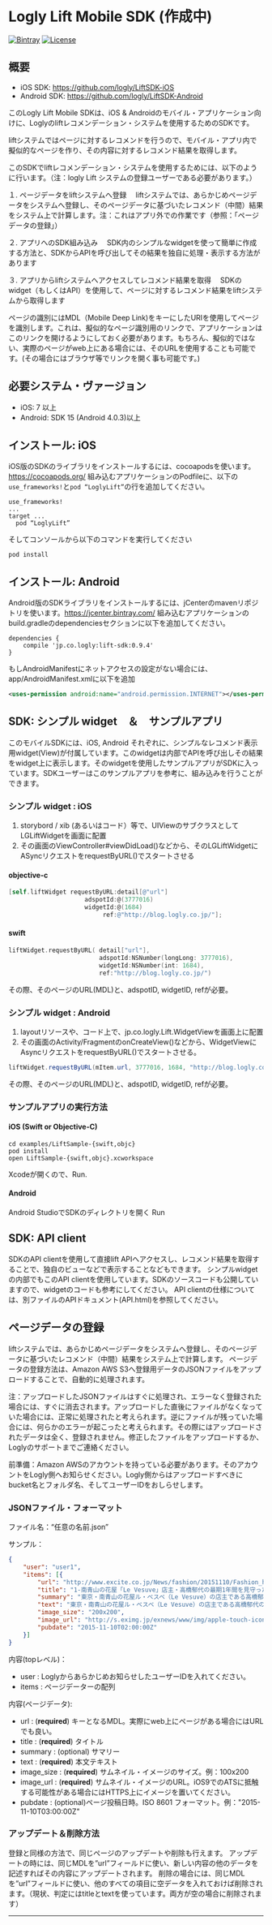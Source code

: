 # Logly Lift Mobile SDK (作成中)
 [![Bintray](https://img.shields.io/bintray/v/adonishi/Logly-Lift-SDK/lift-sdk.svg?maxAge=2592000)](https://bintray.com/adonishi/Logly-Lift-SDK/lift-sdk) [![License](https://img.shields.io/badge/License-Apache%202.0-blue.svg)](https://opensource.org/licenses/Apache-2.0)

## 概要
* iOS SDK: https://github.com/logly/LiftSDK-iOS
* Android SDK: https://github.com/logly/LiftSDK-Android

このLogly Lift Mobile SDKは、iOS & Androidのモバイル・アプリケーション向けに、Loglyのliftレコメンデーション・システムを使用するためのSDKです。

liftシステムではページに対するレコメンドを行うので、モバイル・アプリ内で擬似的なページを作り、その内容に対するレコメンド結果を取得します。

このSDKでliftレコメンデーション・システムを使用するためには、以下のように行います。（注：logly Lift システムの登録ユーザーである必要があります。）

１. ページデータをliftシステムへ登録
　liftシステムでは、あらかじめページデータをシステムへ登録し、そのページデータに基づいたレコメンド（中間）結果をシステム上で計算します。注：これはアプリ外での作業です（参照：「ページデータの登録」）

２. アプリへのSDK組み込み
　SDK内のシンプルなwidgetを使って簡単に作成する方法と、SDKからAPIを呼び出してその結果を独自に処理・表示する方法があります

３. アプリからliftシステムへアクセスしてレコメンド結果を取得
　SDKのwidget（もしくはAPI）を使用して、ページに対するレコメンド結果をliftシステムから取得します

ページの識別にはMDL（Mobile Deep Link)をキーにしたURIを使用してページを識別します。これは、擬似的なページ識別用のリンクで、アプリケーションはこのリンクを開けるようにしておく必要があります。もちろん、擬似的ではない、実際のページがweb上にある場合には、そのURLを使用することも可能です。(その場合にはブラウザ等でリンクを開く事も可能です。)

## 必要システム・ヴァージョン
* iOS: 7 以上
* Android: SDK 15 (Android 4.0.3)以上

## インストール: iOS
iOS版のSDKのライブラリをインストールするには、cocoapodsを使います。https://cocoapods.org/
組み込むアプリケーションのPodfileに、以下の`use_frameworks!`と`pod “LoglyLift”`の行を追加してください。

```
use_frameworks!
...
target ...
  pod “LoglyLift”
```
そしてコンソールから以下のコマンドを実行してください

```shell-session
pod install
```

## インストール: Android
Android版のSDKライブラリをインストールするには、jCenterのmavenリポジトリを使います。https://jcenter.bintray.com/
組み込むアプリケーションのbuild.gradleのdependenciesセクションに以下を追加してください。

```
dependencies {
    compile 'jp.co.logly:lift-sdk:0.9.4'
}
```

もしAndroidManifestにネットアクセスの設定がない場合には、app/AndroidManifest.xmlに以下を追加

```xml
<uses-permission android:name="android.permission.INTERNET"></uses-permission>
```

## SDK: シンプル widget　＆　サンプルアプリ
このモバイルSDKには、iOS, Android それぞれに、シンプルなレコメンド表示用widget(View)が付属しています。このwidgetは内部でAPIを呼び出しその結果をwidget上に表示します。そのwidgetを使用したサンプルアプリがSDKに入っています。SDKユーザーはこのサンプルアプリを参考に、組み込みを行うことができます。

### シンプル widget : iOS
1. storybord / xib (あるいはコード）等で、UIViewのサブクラスとしてLGLiftWidgetを画面に配置
2. その画面のViewController#viewDidLoad()などから、そのLGLiftWidgetにASyncリクエストをrequestByURL()でスタートさせる

#### objective-c

```objective-c
[self.liftWidget requestByURL:detail[@"url"]
                     adspotId:@(3777016)
                     widgetId:@(1684)
                          ref:@"http://blog.logly.co.jp/"];
```

#### swift

```swift
liftWidget.requestByURL( detail["url"],
                         adspotId:NSNumber(longLong: 3777016),
                         widgetId:NSNumber(int: 1684),
                         ref:"http://blog.logly.co.jp/")
```
その際、そのページのURL(MDL)と、adspotID, widgetID, refが必要。

### シンプル widget : Android
1. layoutリソースや、コード上で、jp.co.logly.Lift.WidgetViewを画面上に配置
2. その画面のActivity/FragmentのonCreateView()などから、WidgetViewにAsyncリクエストをrequestByURL()でスタートさせる。

```java
liftWidget.requestByURL(mItem.url, 3777016, 1684, "http://blog.logly.co.jp/", 1);
```
その際、そのページのURL(MDL)と、adspotID, widgetID, refが必要。


### サンプルアプリの実行方法
#### iOS (Swift or Objective-C)

```
cd examples/LiftSample-{swift,objc}
pod install
open LiftSample-{swift,objc}.xcworkspace
```
Xcodeが開くので、Run.

#### Android

Android StudioでSDKのディレクトリを開く
Run

## SDK: API client
SDKのAPI clientを使用して直接lift APIへアクセスし、レコメンド結果を取得することで、独自のビューなどで表示することなどもできます。
シンプルwidgetの内部でもこのAPI clientを使用しています。SDKのソースコードも公開していますので、widgetのコードも参考にしてください。
API clientの仕様については、別ファイルのAPIドキュメント(API.html)を参照してください。

## ページデータの登録
liftシステムでは、あらかじめページデータをシステムへ登録し、そのページデータに基づいたレコメンド（中間）結果をシステム上で計算します。
ページデータの登録方法は、Amazon AWS S3へ登録用データのJSONファイルをアップロードすることで、自動的に処理されます。

注：アップロードしたJSONファイルはすぐに処理され、エラーなく登録された場合には、すぐに消去されます。アップロードした直後にファイルがなくなっていた場合には、正常に処理されたと考えられます。逆にファイルが残っていた場合には、何らかのエラーが起こったと考えられます。その際にはアップロードされたデータは全く、登録されません。修正したファイルをアップロードするか、Loglyのサポートまでご連絡ください。

前準備：Amazon AWSのアカウントを持っている必要があります。そのアカウントをLogly側へお知らせください。Logly側からはアップロードすべきにbucket名とフォルダ名、そしてユーザーIDをおしらせします。

### JSONファイル・フォーマット
ファイル名：“任意の名前.json”

サンプル：

```json
{
	"user": "user1",
	"items": [{
		"url": "http://www.excite.co.jp/News/fashion/20151110/Fashion_headline_12904.html",
		"title": "1-南青山の花屋「Le Vesuve」店主・高橋郁代の最期1年間を見守った写真展",
		"summary": "東京・南青山の花屋ル・ベスベ（Le Vesuve）の店主である高橋郁代の眼差しを追った写真展「Regard Intense」が、11月10日から29日まで東京・港区のGallery 916 smallにて行われている。1955年に静岡で生まれた高橋郁代は、“毎日の暮らしに花を”という平凡な言葉を、非凡な感性で実行していたフラワーデザイナー。1998年に東京・南青山に、現・代表の松岡龍守と花屋ル・ベスベをオープン後、フラワーデザイナーとして独立。その飾らない人柄と独自のフラワースタイルで多くの人々を魅了し",
		"text": "東京・南青山の花屋ル・ベスベ（Le Vesuve）の店主である高橋郁代の眼差しを追った写真展「Regard Intense」が、11月10日から29日まで東京・港区のGallery 916 smallにて行われている。1955年に静岡で生まれた高橋郁代は、“毎日の暮らしに花を”という平凡な言葉を、非凡な感性で実行していたフラワーデザイナー。1998年に東京・南青山に、現・代表の松岡龍守と花屋ル・ベスベをオープン後、フラワーデザイナーとして独立。その飾らない人柄と独自のフラワースタイルで多くの人々を魅了していた。写真家たちとの18年に渡るダイアリープロジェクトを行っていたが、最後のダイアリーとなった『Regard intense- Le Vesuve Diary 2015』を残し、14年秋に急逝した。同展では、20点の写真作品とともに、ムービー作品『Variations I,II,III,IV,V& Aria』を出展。花とともに生きた高橋の特別な日常を体感出来る写真展となっている。また、11月28日、29日には、写真や動画で人々の心を捉えるために必要な思考や準備、そのプロセスなどを学ぶことが出来るワークショップを開催。1日目は、レクチャーと個別ポートフォリオの鑑賞、評価プロセスの共有を行い、2日目で、参加者が実際に撮影した作品を全員で鑑賞し、評価する。実際に花を撮影しながら、日常の時間を撮ることの意味が考えられる機会となっている。…",
		"image_size": "200x200",
		"image_url": "http://s.eximg.jp/exnews/www/img/apple-touch-icon_200.png",
		"pubdate": "2015-11-10T02:00:00Z"
	}]
}
```
内容(topレベル)：

* user : Loglyからあらかじめお知らせしたユーザーIDを入れてください。
* items : ページデーターの配列

内容(ページデータ):

* url : (**required**) キーとなるMDL。実際にweb上にページがある場合にはURLでも良い。
* title : (**required**) タイトル
* summary : (optional) サマリー
* text : (**required**) 本文テキスト
* image_size : (**required**) サムネイル・イメージのサイズ。例：100x200
* image_url : (**required**) サムネイル・イメージのURL。iOS9でのATSに抵触する可能性がある場合にはHTTPS上にイメージを置いてください。
* pubdate : (optional)ページ投稿日時。ISO 8601 フォーマット。例："2015-11-10T03:00:00Z"

### アップデート＆削除方法
登録と同様の方法で、同じページのアップデートや削除も行えます。
アップデートの時には、同じMDLを”url”フィールドに使い、新しい内容の他のデータを記述すればその内容にアップデートされます。
削除の場合には、同じMDLを”url”フィールドに使い、他のすべての項目に空データを入れておけば削除されます。（現状、判定にはtitleとtextを使っています。両方が空の場合に削除されます）

---
